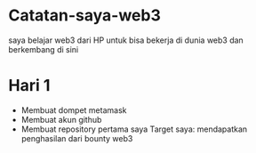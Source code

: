 # Catatan-saya-web3
saya belajar web3 dari HP untuk bisa bekerja di dunia web3 dan berkembang di sini
# Hari 1 
- Membuat dompet metamask
- Membuat akun github
- Membuat repository pertama saya
  Target saya: mendapatkan penghasilan dari bounty web3
